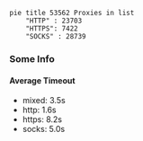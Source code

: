 
```mermaid
pie title 53562 Proxies in list
    "HTTP" : 23703
    "HTTPS": 7422
    "SOCKS" : 28739
```

### Some Info
#### Average Timeout

- mixed: 3.5s
- http: 1.6s
- https: 8.2s
- socks: 5.0s